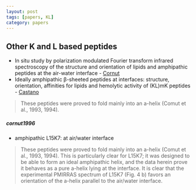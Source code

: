 ```yaml
---
layout: post
tags: [papers, KL]
category: papers
---
```


## Other K and L based peptides

- In situ study by polarization modulated Fourier transform infrared spectroscopy of the structure and orientation of lipids and amphipathic peptides at the air-water interface - [Cornut](http://www.sciencedirect.com/science/article/pii/S0006349596795711?np=y)
- Ideally amphipathic β-sheeted peptides at interfaces: structure, orientation, affinities for lipids and hemolytic activity of (KL)mK peptides - [Castano](http://www.sciencedirect.com/science/article/pii/S0005273699001753?np=y)

>These peptides were proved to fold mainly into an a-helix (Comut et al., 1993, 1994).

##### cornut1996
- amphipathic L15K7: at air/water interface
>These peptides were proved to fold mainly into an a-helix (Comut et al., 1993, 1994).
>This is particularly clear for L15K7; it was designed to be able to form an ideal amphipathic helix, and the data herein prove it behaves as a pure a-helix lying at the interface.
>It is clear that the experimental PMIRRAS spectrum of L15K7 (Fig. 4 b) favors an orientation of the a-helix parallel to the air/water interface.

